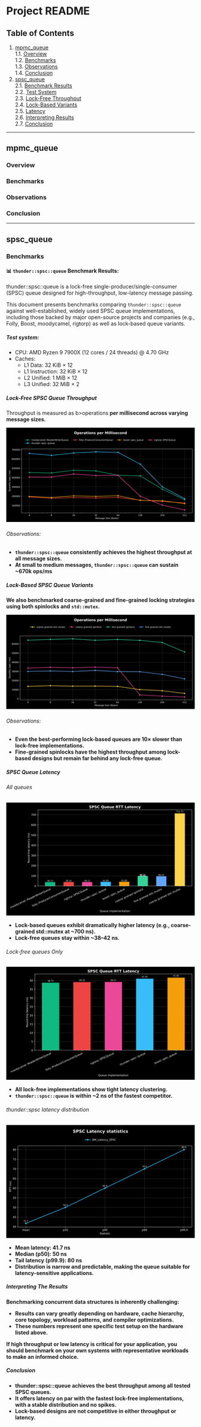 # Project README

## Table of Contents
1. [mpmc_queue](#mpmc_queue)  
   1.1. [Overview](#overview)  
   1.2. [Benchmarks](#benchmarks)  
   1.3. [Observations](#observations)  
   1.4. [Conclusion](#conclusion)
2. [spsc_queue](#spsc_queue)  
   2.1. [Benchmark Results](#-thunderspscqueue-benchmark-results)  
   2.2. [Test System](#test-system)  
   2.3. [Lock-Free Throughput](#lock-free-spsc-queue-throughput)  
   2.4. [Lock-Based Variants](#lock-based-spsc-queue-variants)  
   2.5. [Latency](#spsc-queue-latency)  
   2.6. [Interpreting Results](#interpreting-the-results)  
   2.7. [Conclusion](#conclusion-1)

---

## mpmc_queue
### Overview
### Benchmarks
### Observations
### Conclusion

---

## spsc_queue

### Benchmarks
#### 📊 `thunder::spsc::queue` Benchmark Results:
thunder::spsc::queue is a lock-free single-producer/single-consumer (SPSC) queue designed for high-throughput, low-latency message passing.

This document presents benchmarks comparing `thunder::spsc::queue` against well-established, widely used SPSC queue implementations, including those backed by major open-source projects and companies (e.g., Folly, Boost, moodycamel, rigtorp) as well as lock-based queue variants.

##### Test system:
* CPU: AMD Ryzen 9 7900X (12 cores / 24 threads) @ 4.70 GHz
* Caches:
  * L1 Data: 32 KiB × 12
  * L1 Instruction: 32 KiB × 12
  * L2 Unified: 1 MiB × 12
  * L3 Unified: 32 MiB × 2

##### Lock-Free SPSC Queue Throughput

Throughput is measured as b>operations<b> per millisecond across varying message sizes.

![SPSC Queue Throughput](benchmark/spsc_throughput.svg)

###### Observations:

* `thunder::spsc::queue` consistently achieves the highest throughput at all message sizes.
* At small to medium messages, `thunder::spsc::queue` can sustain ~670k ops/ms

##### Lock-Based SPSC Queue Variants
We also benchmarked coarse-grained and fine-grained locking strategies using both spinlocks and `std::mutex`.

![SPSC Queue Throughput](benchmark/spsc_throughput_mutex.svg)

###### Observations:
* Even the best-performing lock-based queues are 10× slower than lock-free implementations.
* Fine-grained spinlocks have the highest throughput among lock-based designs but remain far behind any lock-free queue.

##### SPSC Queue Latency
###### All queues
![SPSC Queue Throughput](benchmark/spsc_latency_all.svg)

* Lock-based queues exhibit dramatically higher latency (e.g., coarse-grained std::mutex at ~700 ns).
* Lock-free queues stay within ~38–42 ns.

###### Lock-free queues Only
![SPSC Queue Throughput](benchmark/spsc_latency_lockfree.svg)

* All lock-free implementations show tight latency clustering.
* `thunder::spsc::queue` is within ~2 ns of the fastest competitor.

###### thunder::spsc latency distribution
![SPSC Queue Throughput](benchmark/spsc_latency_distribution.svg)

* Mean latency: 41.7 ns
* Median (p50): 50 ns
* Tail latency (p99.9): 80 ns
* Distribution is narrow and predictable, making the queue suitable for latency-sensitive applications.

##### Interpreting The Results
Benchmarking concurrent data structures is inherently challenging:
* Results can vary greatly depending on hardware, cache hierarchy, core topology, workload patterns, and compiler optimizations.
* These numbers represent one specific test setup on the hardware listed above.

If <b>high throughput<b> or <b>low latency<b> is critical for your application, you should benchmark on your own systems with representative workloads to make an informed choice.

##### Conclusion
* thunder::spsc::queue achieves the best throughput among all tested SPSC queues.
* It offers latency on par with the fastest lock-free implementations, with a stable distribution and no spikes.
* Lock-based designs are not competitive in either throughput or latency.
